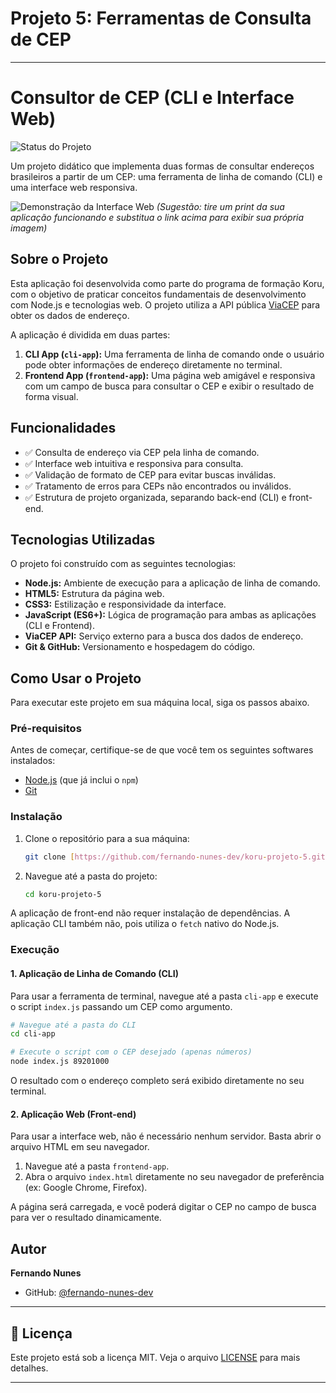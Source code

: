 # Projeto 5: Ferramentas de Consulta de CEP
---------------------------------------------
# Consultor de CEP (CLI e Interface Web)

![Status do Projeto](https://img.shields.io/badge/status-concluído-brightgreen)

Um projeto didático que implementa duas formas de consultar endereços brasileiros a partir de um CEP: uma ferramenta de linha de comando (CLI) e uma interface web responsiva.

![Demonstração da Interface Web](https://imgur.com/a/2t5WWDS)
*(Sugestão: tire um print da sua aplicação funcionando e substitua o link acima para exibir sua própria imagem)*

## Sobre o Projeto

Esta aplicação foi desenvolvida como parte do programa de formação Koru, com o objetivo de praticar conceitos fundamentais de desenvolvimento com Node.js e tecnologias web. O projeto utiliza a API pública [ViaCEP](https://viacep.com.br/) para obter os dados de endereço.

A aplicação é dividida em duas partes:

1.  **CLI App (`cli-app`):** Uma ferramenta de linha de comando onde o usuário pode obter informações de endereço diretamente no terminal.
2.  **Frontend App (`frontend-app`):** Uma página web amigável e responsiva com um campo de busca para consultar o CEP e exibir o resultado de forma visual.

## Funcionalidades

-   ✅ Consulta de endereço via CEP pela linha de comando.
-   ✅ Interface web intuitiva e responsiva para consulta.
-   ✅ Validação de formato de CEP para evitar buscas inválidas.
-   ✅ Tratamento de erros para CEPs não encontrados ou inválidos.
-   ✅ Estrutura de projeto organizada, separando back-end (CLI) e front-end.

## Tecnologias Utilizadas

O projeto foi construído com as seguintes tecnologias:

-   **Node.js:** Ambiente de execução para a aplicação de linha de comando.
-   **HTML5:** Estrutura da página web.
-   **CSS3:** Estilização e responsividade da interface.
-   **JavaScript (ES6+):** Lógica de programação para ambas as aplicações (CLI e Frontend).
-   **ViaCEP API:** Serviço externo para a busca dos dados de endereço.
-   **Git & GitHub:** Versionamento e hospedagem do código.

## Como Usar o Projeto

Para executar este projeto em sua máquina local, siga os passos abaixo.

### Pré-requisitos

Antes de começar, certifique-se de que você tem os seguintes softwares instalados:
-   [Node.js](https://nodejs.org/en/) (que já inclui o `npm`)
-   [Git](https://git-scm.com/)

### Instalação

1.  Clone o repositório para a sua máquina:
    ```bash
    git clone [https://github.com/fernando-nunes-dev/koru-projeto-5.git](https://github.com/fernando-nunes-dev/koru-projeto-5.git)
    ```

2.  Navegue até a pasta do projeto:
    ```bash
    cd koru-projeto-5
    ```

A aplicação de front-end não requer instalação de dependências. A aplicação CLI também não, pois utiliza o `fetch` nativo do Node.js.

### Execução

#### 1. Aplicação de Linha de Comando (CLI)

Para usar a ferramenta de terminal, navegue até a pasta `cli-app` e execute o script `index.js` passando um CEP como argumento.

```bash
# Navegue até a pasta do CLI
cd cli-app

# Execute o script com o CEP desejado (apenas números)
node index.js 89201000
```
O resultado com o endereço completo será exibido diretamente no seu terminal.

#### 2. Aplicação Web (Front-end)

Para usar a interface web, não é necessário nenhum servidor. Basta abrir o arquivo HTML em seu navegador.

1.  Navegue até a pasta `frontend-app`.
2.  Abra o arquivo `index.html` diretamente no seu navegador de preferência (ex: Google Chrome, Firefox).

A página será carregada, e você poderá digitar o CEP no campo de busca para ver o resultado dinamicamente.

## Autor

**Fernando Nunes**

-   GitHub: [@fernando-nunes-dev](https://github.com/fernando-nunes-dev)

-----

## 📝 Licença

Este projeto está sob a licença MIT. Veja o arquivo [LICENSE](https://www.google.com/search?q=LICENSE) para mais detalhes.

-----